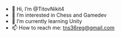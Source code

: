 - 👋 Hi, I’m @TitovNikit4
- 👀 I’m interested in Chess and Gamedev
- 🌱 I’m currently learning Unity
- 📫 How to reach me: tns36reg@gmail.com
